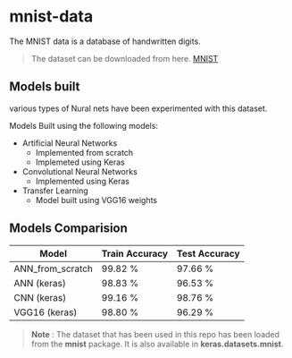 # mnist-data
The MNIST data is a database of handwritten digits.

>The dataset can be downloaded from here. [MNIST](http://yann.lecun.com/exdb/mnist/)


## Models built
various types of Nural nets have been experimented with this dataset.

Models Built using the following models:
+ Artificial Neural Networks
    + Implemented from scratch
    + Implemeted using Keras
+ Convolutional Neural Networks
    + Implemented using Keras
+ Transfer Learning
    + Model built using VGG16 weights


## Models Comparision
Model | Train Accuracy | Test Accuracy
------ | -------------- | ----------
ANN_from_scratch | 99.82 % | 97.66 %
ANN (keras) | 98.83 % | 96.53 %
CNN (keras) | 99.16 % | 98.76 %
VGG16 (keras) | 98.80 % | 96.29 %


> **Note** : The dataset that has been used in this repo has been loaded from the **mnist** package. It is also available in **keras.datasets.mnist**. 
